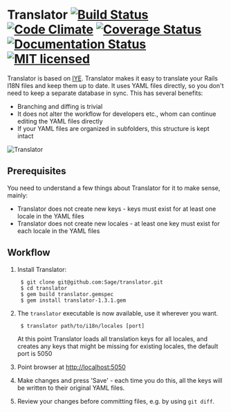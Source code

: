 # Translator [![Build Status](https://travis-ci.org/Sage/translator.svg?branch=master)](https://travis-ci.org/Sage/translator) [![Code Climate](https://codeclimate.com/github/Sage/translator/badges/gpa.svg)](https://codeclimate.com/github/Sage/translator) [![Coverage Status](https://coveralls.io/repos/github/Sage/translator/badge.svg?branch=master)](https://coveralls.io/github/Sage/translator?branch=master) [![Documentation Status](http://inch-ci.org/github/Sage/translator.svg?branch=master)](http://inch-ci.org/github/Sage/translator) [![MIT licensed](https://img.shields.io/badge/license-MIT-blue.svg)](https://github.com/Sage/translator/blob/master/LICENSE)

Translator is based on [IYE](https://github.com/firmafon/iye).
Translator makes it easy to translate your Rails I18N files and keep them up to date.
It uses YAML files directly, so you don't need to keep a separate database in sync.
This has several benefits:

* Branching and diffing is trivial
* It does not alter the workflow for developers etc., whom can continue editing the
  YAML files directly
* If your YAML files are organized in subfolders, this structure is kept intact

![Translator](https://cloud.githubusercontent.com/assets/1446195/10295880/1f829dd6-6bc4-11e5-9a08-bb79d9864bdb.png)

## Prerequisites

You need to understand a few things about Translator for it to make sense, mainly:

* Translator does not create new keys - keys must exist for at least one locale in the YAML files
* Translator does not create new locales - at least one key must exist for each locale in the YAML files

## Workflow

1. Install Translator:

        $ git clone git@github.com:Sage/translator.git
        $ cd translator
        $ gem build translator.gemspec
        $ gem install translator-1.3.1.gem

2. The `translator` executable is now available, use it wherever you want.

        $ translator path/to/i18n/locales [port]

    At this point Translator loads all translation keys for all locales, and creates any
    keys that might be missing for existing locales, the default port is 5050

3. Point browser at [http://localhost:5050](http://localhost:5050)
4. Make changes and press 'Save' - each time you do this, all the keys will be
   written to their original YAML files.
5. Review your changes before committing files, e.g. by using `git diff`.
